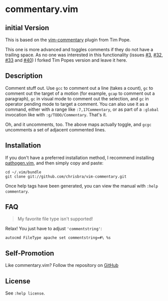 # commentary.vim

## initial Version

This is based on the [vim-commentary](https://github.com/tpope/vim-pathogen)
plugin from Tim Pope.

This one is more advanced and toggles comments if they do not have a trailing space.
As no one was interested in this functionality (issues [#3][3], [#32][32], [#33][33] and [#40][40])
I forked Tim Popes version and leave it here.

## Description

Comment stuff out.  Use `gcc` to comment out a line (takes a count),
`gc` to comment out the target of a motion (for example, `gcap` to
comment out a paragraph), `gc` in visual mode to comment out the selection,
and `gc` in operator pending mode to target a comment.  You can also use
it as a command, either with a range like `:7,17Commentary`, or as part of a
`:global` invocation like with `:g/TODO/Commentary`. That's it.

Oh, and it uncomments, too.  The above maps actually toggle, and `gcgc`
uncomments a set of adjacent commented lines.

## Installation

If you don't have a preferred installation method, I recommend
installing [pathogen.vim](https://github.com/tpope/vim-pathogen), and
then simply copy and paste:

    cd ~/.vim/bundle
    git clone git://github.com/chrisbra/vim-commentary.git

Once help tags have been generated, you can view the manual with
`:help commentary`.

## FAQ

> My favorite file type isn't supported!

Relax!  You just have to adjust `'commentstring'`:

    autocmd FileType apache set commentstring=#\ %s

## Self-Promotion

Like commentary.vim? Follow the repository on
[GitHub](https://github.com/chrisbra/vim-commentary)

## License

See `:help license`.

  [3]: https://github.com/tpope/vim-commentary/issues/3
 [32]: https://github.com/tpope/vim-commentary/issues/32
 [33]: https://github.com/tpope/vim-commentary/issues/33
 [40]: https://github.com/tpope/vim-commentary/issues/40
